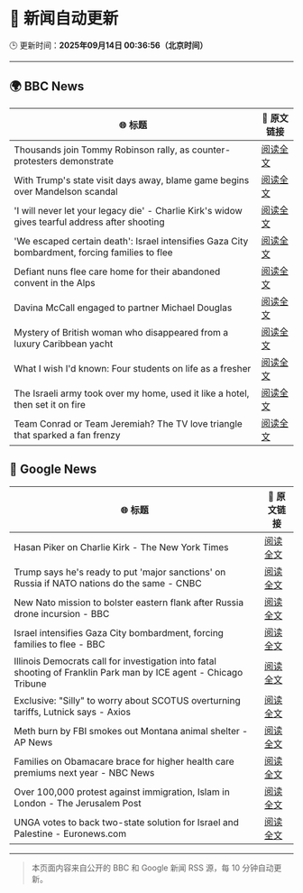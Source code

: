 # 🧠 新闻自动更新

🕒 更新时间：**2025年09月14日 00:36:56（北京时间）**

---

## 🌍 BBC News

| 🌐 标题 | 🔗 原文链接 |
|--------|-------------|
| Thousands join Tommy Robinson rally, as counter-protesters demonstrate | [阅读全文](https://www.bbc.com/news/articles/cwydezxl0xlo?at_medium=RSS&at_campaign=rss) |
| With Trump's state visit days away, blame game begins over Mandelson scandal | [阅读全文](https://www.bbc.com/news/articles/cp8j2d5xm78o?at_medium=RSS&at_campaign=rss) |
| 'I will never let your legacy die' - Charlie Kirk's widow gives tearful address after shooting | [阅读全文](https://www.bbc.com/news/articles/cz9je8lxge4o?at_medium=RSS&at_campaign=rss) |
| 'We escaped certain death': Israel intensifies Gaza City bombardment, forcing families to flee | [阅读全文](https://www.bbc.com/news/articles/c20v15j9l3wo?at_medium=RSS&at_campaign=rss) |
| Defiant nuns flee care home for their abandoned convent in the Alps | [阅读全文](https://www.bbc.com/news/articles/c5y8r2gk0vyo?at_medium=RSS&at_campaign=rss) |
| Davina McCall engaged to partner Michael Douglas | [阅读全文](https://www.bbc.com/news/articles/cwynd9v6zl3o?at_medium=RSS&at_campaign=rss) |
| Mystery of British woman who disappeared from a luxury Caribbean yacht | [阅读全文](https://www.bbc.com/news/articles/c4g2zv1px7jo?at_medium=RSS&at_campaign=rss) |
| What I wish I'd known: Four students on life as a fresher | [阅读全文](https://www.bbc.com/news/articles/ce801vd85q0o?at_medium=RSS&at_campaign=rss) |
| The Israeli army took over my home, used it like a hotel, then set it on fire | [阅读全文](https://www.bbc.com/news/articles/cj3ye45lrl1o?at_medium=RSS&at_campaign=rss) |
| Team Conrad or Team Jeremiah? The TV love triangle that sparked a fan frenzy | [阅读全文](https://www.bbc.com/news/articles/cvgr8xy5dlro?at_medium=RSS&at_campaign=rss) |

## 📰 Google News

| 🌐 标题 | 🔗 原文链接 |
|--------|-------------|
| Hasan Piker on Charlie Kirk - The New York Times | [阅读全文](https://news.google.com/rss/articles/CBMiekFVX3lxTE90NUdCOGJJV1dKZGoza3oxVE5IcTZWU3ZtVzVlSFZKazZaMWNzaERvS0w0S1Q1SGJvVVhoUE4zZGZuN08wVC1VTl9ydENZNFJuSTR6WUhPMVJfMHcweEJHWjNaa2VxeWVaUWZadzcwZ3pIVnhUWGhBLUFR?oc=5) |
| Trump says he's ready to put 'major sanctions' on Russia if NATO nations do the same - CNBC | [阅读全文](https://news.google.com/rss/articles/CBMigwFBVV95cUxNTVNRMlJGb19OSG4xUlpfZWU3NmhlNGpvcWdnNy1MRE5PRURpcDNSU2owZU1qakFYVmR2SkNtNm9LSGxaY3BSb1BSNWQyMUZxZ0JTa0tGeHFONGpTUmNLcU5JS0dJVWdKQ2NrODNxVk1QOUNaM3IwMnpQVkd5X2RpeHhLSdIBiAFBVV95cUxOMUloMFVZaExsek44UnI1U1JRcXVlaEFOTTl3TFNIYVVlYUZsRGItNXAyMjN3bXU2aHhpVFFNLUVuNHA1Sjg1bzJ4dFRGTW1YWDJQYXRGd1VnNGFvOVFSRXdDOVRoZHNoV1UwNGs4UmFncmtUWGZScWM2WDVMSlE1LXppTkhHeUVv?oc=5) |
| New Nato mission to bolster eastern flank after Russia drone incursion - BBC | [阅读全文](https://news.google.com/rss/articles/CBMiWkFVX3lxTE1xRUh5VWlaVjc5WEJFV0VLaWlja0RfVkQteVBPM2JQcjhac2RvSWRNdTlHUXo0c1VJWkJJMlNKWnlIa3hJZmIxR2FRSkRiT0s5SmNOWjZ0U0x0Z9IBX0FVX3lxTE0ydXRHcXBYdS1sWThabGpLSVZjVzBzU2Q3cFZwVHRRRXhQNEs2cFpleTRVOXJ3YWJBRVV5Zmh6OHdjWVZfY0xLN3pnanFjdDNweEhQYmR1ZThLZzlBbllR?oc=5) |
| Israel intensifies Gaza City bombardment, forcing families to flee - BBC | [阅读全文](https://news.google.com/rss/articles/CBMiWkFVX3lxTE9LT2VKd1l2WXBwUTJoSksyYXpRVlpyLVFXTDA4bU9YWW5MZHVfdS0zMkRkdDlLQnZ6YXQ3TU9HUEVFZ2ZhUUJacWxOSmJJNnQ4R0lXWnNBalp6QdIBX0FVX3lxTE9pUDFoOXNRdERXOVhpYlBDWk5YMURFRjg5bEwtbHA0bTFyc0Vva3AwaWxRYnFWS3ZJQktpbjN6cmdUd1JlR3cwZVE2d29ubHVRczBhR3hqWFFGbkl2WHBv?oc=5) |
| Illinois Democrats call for investigation into fatal shooting of Franklin Park man by ICE agent - Chicago Tribune | [阅读全文](https://news.google.com/rss/articles/CBMikgFBVV95cUxOSHN5UVAwMG40WEcwSXpCbWJuYnJ6UlRBQzRERkdOelh2S1VOVTZDcXE1bWtUbHNFXzR3TGJmYk5TM1BmRWU1SEZzM1gxMEpqb2FpNDFLY2pnWF90aHNqLTJ1bGZWbzR4WlUtWVROY01ZbG1KZldJWHBpVEl2bzFlUG9ramFUTVFvOTVib1NCVnk1Zw?oc=5) |
| Exclusive: "Silly" to worry about SCOTUS overturning tariffs, Lutnick says - Axios | [阅读全文](https://news.google.com/rss/articles/CBMid0FVX3lxTE01VDZVSV95ZDI2cTA0YjhINkdvVWVjUEFmdmZJMGNNX1BQUEhrWEIwRkp3emY1c25RWXBwdmJ4SGpxUXFZY0V6X096bjFFMllBYmtldXd6dU5qUUhPcFBBenlQbTRZRnhuQThVWGJFb0M2RUhDTnJ3?oc=5) |
| Meth burn by FBI smokes out Montana animal shelter - AP News | [阅读全文](https://news.google.com/rss/articles/CBMirwFBVV95cUxPYkJGcGhZbDhEZlR2VGt5MHlEMUpzUTRDcEJhbWFfdkFXbTRPR0xOall2YTNjV1M2Nk9GRzdQT0lGbld2REQxUWNTTGgxZVJ3SUcxdFJnWUJNSllZdWtVaUtMRFo0V3V6LU10bWR1dGVFT2xra0NWZkNPRF9TR2NtYlBLYWNneWFzQ1hIVGMwMjRnc1JGMjRtX09YVXhuck1ZTVV1SG1QbkQ3UVZ4UTBv?oc=5) |
| Families on Obamacare brace for higher health care premiums next year - NBC News | [阅读全文](https://news.google.com/rss/articles/CBMipwFBVV95cUxOcFl5blZpSXBlb3djNzhUbHB6QWFvQWlGRDhqaDNhYmZidE56Uml5OTR6VkY0ZTJqZURzdG1qdnZlTlhIcGFRSmR0OXRpVko3dUZaRFFreGRUMzNjRmMtWS1veFRwcXByeEN2YkdfU2d2TklNQVd1RnF0MFFzdnpZN0ZuUWcwSFEwSjFtaTJUTXowM0pFRTZhXy1uTDcxT2toUHBTZVVWONIBVkFVX3lxTE1zMUNfTnF1S29fY2tITlFObjZDeTVvYlhRQTRKRk40Y0RHbmwwTVJQcWd5dzB4YlBGQ0tWTDh5OGZHNlEyTjA5TF9QRHNDQThjUDlCQU93?oc=5) |
| Over 100,000 protest against immigration, Islam in London - The Jerusalem Post | [阅读全文](https://news.google.com/rss/articles/CBMiX0FVX3lxTFBWUWJGUFBBWklFS2xQaVQzZWY4SFlDSURXbWJ5ckNIZGtrTjR6ZWZrSXRHWU54V1Qzc0xvUzFQWWM2QllraWE0YmY1anJqRlBpb1ZkeGhaLTl1Sk5iYXF3?oc=5) |
| UNGA votes to back two-state solution for Israel and Palestine - Euronews.com | [阅读全文](https://news.google.com/rss/articles/CBMiswFBVV95cUxPWk5ISl9kZ3lzM21ETkFwVUhnR0tidE1HV0VUQTdCWlE0dnFCbjZfOU81VHJUczJJWjQ5eWtQNWRkM3lVbVpQc3lPQTJ2Z3J3VDBsSWxieVUtTWlDVnJFQmxRVEZTNkU5cHNXSjIyOWlxemJQY0tzNjI5dGZndEF0S212LXRSdWczUXR3Q1Jyem44azc4VGhLdExVNVZVRklsMXQ4VWNib2tVWW9Ic2hxR1NTWQ?oc=5) |

---
> 本页面内容来自公开的 BBC 和 Google 新闻 RSS 源，每 10 分钟自动更新。